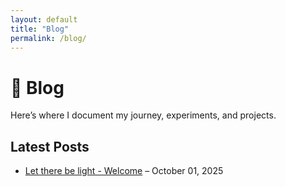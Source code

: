 ```yaml
---
layout: default
title: "Blog"
permalink: /blog/
---
```


# 📝 Blog

Here’s where I document my journey, experiments, and projects.

## Latest Posts

- [Let there be light - Welcome](/let-there-be-light-01/) – October 01, 2025
